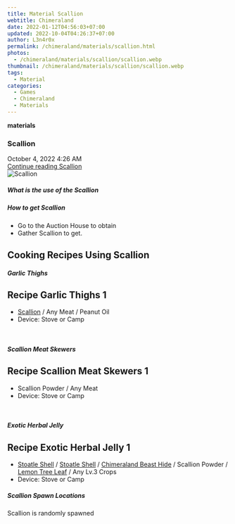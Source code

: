 ```yaml
---
title: Material Scallion
webtitle: Chimeraland
date: 2022-01-12T04:56:03+07:00
updated: 2022-10-04T04:26:37+07:00
author: L3n4r0x
permalink: /chimeraland/materials/scallion.html
photos:
  - /chimeraland/materials/scallion/scallion.webp
thumbnail: /chimeraland/materials/scallion/scallion.webp
tags:
  - Material
categories:
  - Games
  - Chimeraland
  - Materials
---
```


<section id="bootstrap-wrapper">
  <link
    rel="stylesheet"
    href="https://cdn.statically.io/gh/dimaslanjaka/Web-Manajemen/40ac3225/css/bootstrap-4.5-wrapper.css"
  />
  <div
    class="row g-0 border rounded overflow-hidden flex-md-row mb-4 shadow-sm position-relative"
  >
    <div class="col p-4 d-flex flex-column position-static">
      <strong class="d-inline-block mb-2 text-success">materials</strong>
      <h3 class="mb-0">Scallion</h3>
      <div class="mb-1 text-muted">October 4, 2022 4:26 AM</div>
      <a
        href="/chimeraland/materials/scallion.html"
        class="stretched-link d-none"
        >Continue reading Scallion</a
      >
    </div>
    <div class="col-auto d-none d-lg-block">
      <img src="/chimeraland/materials/scallion/scallion.webp" alt="Scallion" />
    </div>
  </div>
  <div class="row">
    <div class="col-lg-6 col-12 mb-2">
      <div class="card">
        <div class="card-body">
          <h5 class="card-title">What is the use of the Scallion</h5>
          <div class="card-text"><ul></ul></div>
        </div>
      </div>
    </div>
    <div class="col-lg-6 col-12 mb-2">
      <div class="card">
        <div class="card-body">
          <h5 class="card-title">How to get Scallion</h5>
          <div class="card-text">
            <ul>
              <li>Go to the Auction House to obtain</li>
              <li>Gather Scallion to get.</li>
            </ul>
          </div>
        </div>
      </div>
    </div>
    <div class="col-lg-6 col-12 mb-2">
      <h2 id="cookable">Cooking Recipes Using Scallion</h2>
      <div id="recipe-garlic-thighs">
        <h5 id="item-garlic-thighs">Garlic Thighs</h5>
        <div class="mb-2">
          <div class="card">
            <div class="card-body">
              <h2 class="card-title fs-5">Recipe Garlic Thighs 1</h2>
              <div class="card-text">
                <ul>
                  <li>
                    <a
                      class="text-decoration-none"
                      href="/chimeraland/materials/scallion.html"
                      >Scallion</a
                    ><span> / </span>Any Meat<span> / </span>Peanut Oil
                  </li>
                  <li>Device: Stove or Camp</li>
                </ul>
              </div>
            </div>
          </div>
        </div>
      </div>
      <br />
      <div id="recipe-scallion-meat-skewers">
        <h5 id="item-scallion-meat-skewers">Scallion Meat Skewers</h5>
        <div class="mb-2">
          <div class="card">
            <div class="card-body">
              <h2 class="card-title fs-5">Recipe Scallion Meat Skewers 1</h2>
              <div class="card-text">
                <ul>
                  <li>Scallion Powder<span> / </span>Any Meat</li>
                  <li>Device: Stove or Camp</li>
                </ul>
              </div>
            </div>
          </div>
        </div>
      </div>
      <br />
      <div id="recipe-exotic-herbal-jelly">
        <h5 id="item-exotic-herbal-jelly">Exotic Herbal Jelly</h5>
        <div class="mb-2">
          <div class="card">
            <div class="card-body">
              <h2 class="card-title fs-5">Recipe Exotic Herbal Jelly 1</h2>
              <div class="card-text">
                <ul>
                  <li>
                    <a
                      class="text-decoration-none"
                      href="/chimeraland/materials/stoatle-shell.html"
                      >Stoatle Shell</a
                    ><span> / </span
                    ><a
                      class="text-decoration-none"
                      href="/chimeraland/materials/stoatle-shell.html"
                      >Stoatle Shell</a
                    ><span> / </span
                    ><a
                      class="text-decoration-none"
                      href="/chimeraland/materials/chimeraland-beast-hide.html"
                      >Chimeraland Beast Hide</a
                    ><span> / </span>Scallion Powder<span> / </span
                    ><a
                      class="text-decoration-none"
                      href="/chimeraland/materials/lemon-tree-leaf.html"
                      >Lemon Tree Leaf</a
                    ><span> / </span>Any Lv.3 Crops
                  </li>
                  <li>Device: Stove or Camp</li>
                </ul>
              </div>
            </div>
          </div>
        </div>
      </div>
    </div>
    <div class="col-12 mb-2">
      <h5>Scallion Spawn Locations</h5>
      <p>Scallion is randomly spawned</p>
    </div>
  </div>
</section>